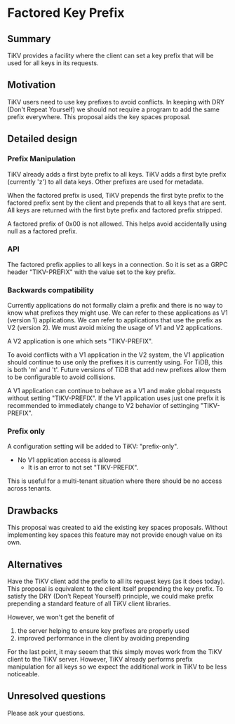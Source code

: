 # Factored Key Prefix

## Summary

TiKV provides a facility where the client can set a key prefix that will be used for all keys in its requests.

## Motivation

TiKV users need to use key prefixes to avoid conflicts.
In keeping with DRY (Don't Repeat Yourself) we should not require a program to add the same prefix everywhere.
This proposal aids the key spaces proposal.

## Detailed design

### Prefix Manipulation

TiKV already adds a first byte prefix to all keys.
TiKV adds a first byte prefix (currently 'z') to all data keys. Other prefixes are used for metadata.

When the factored prefix is used, TiKV prepends the first byte prefix to the factored prefix sent by the client and prepends that to all keys that are sent.
All keys are returned with the first byte prefix and factored prefix stripped.

A factored prefix of 0x00 is not allowed. This helps avoid accidentally using null as a factored prefix.

### API

The factored prefix applies to all keys in a connection.
So it is set as a GRPC header "TIKV-PREFIX" with the value set to the key prefix.

### Backwards compatibility

Currently applications do not formally claim a prefix and there is no way to know what prefixes they might use.
We can refer to these applications as V1 (version 1) applications. We can refer to applications that use the prefix as V2 (version 2).
We must avoid mixing the usage of V1 and V2 applications.

A V2 application is one which sets "TIKV-PREFIX".

To avoid conflicts with a V1 application in the V2 system, the V1 application should continue to use only the prefixes it is currently using. For TiDB, this is both 'm' and 't'. Future versions of TiDB that add new prefixes allow them to be configurable to avoid collisions.

A V1 application can continue to behave as a V1 and make global requests without setting "TIKV-PREFIX".
If the V1 application uses just one prefix it is recommended to immediately change to V2 behavior of settinging "TIKV-PREFIX".


### Prefix only

A configuration setting will be added to TiKV: "prefix-only".
* No V1 application access is allowed
    * It is an error to not set "TIKV-PREFIX".

This is useful for a multi-tenant situation where there should be no access across tenants.


## Drawbacks

This proposal was created to aid the existing key spaces proposals. Without implementing key spaces this feature may not provide enough value on its own.


## Alternatives

Have the TiKV client add the prefix to all its request keys (as it does today).
This proposal is equivalent to the client itself prepending the key prefix.
To satisfy the DRY (Don't Repeat Yourself) principle, we could make prefix prepending a standard feature of all TiKV client libraries.

However, we won't get the benefit of
1) the server helping to ensure key prefixes are properly used
2) improved performance in the client by avoiding prepending

For the last point, it may seeem that this simply moves work from the TiKV client to the TiKV server.
However, TiKV already performs prefix manipulation for all keys so we expect the additional work in TiKV to be less noticeable.

## Unresolved questions

Please ask your questions.
